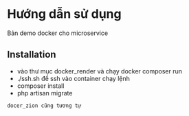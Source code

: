# Hướng dẫn sử dụng

Bản demo docker cho microservice

## Installation

- vào thư mục docker_render và chạy docker composer run
- ./ssh.sh để ssh vào container chạy lệnh
- composer install
- php artisan migrate


```bash
docer_zion cũng tương tự
```

